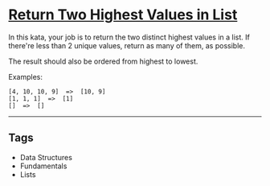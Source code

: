 # [Return Two Highest Values in List](https://www.codewars.com/kata/57ab3c09bb994429df000a4a)

In this kata, your job is to return the two distinct highest values in a list. If there're less than 2 unique values, return as many of them, as possible.

The result should also be ordered from highest to lowest.

Examples:

```
[4, 10, 10, 9]  =>  [10, 9]
[1, 1, 1]  =>  [1]
[]  =>  []
```

---

## Tags

- Data Structures
- Fundamentals
- Lists
